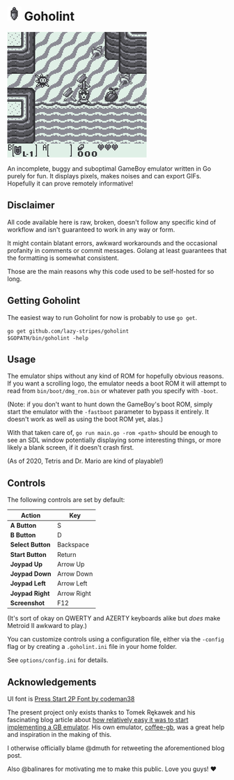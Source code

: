 # ![](assets/icon.png) Goholint

![](assets/header.gif)

An incomplete, buggy and suboptimal GameBoy emulator written in Go purely for
fun. It displays pixels, makes noises and can export GIFs. Hopefully it can
prove remotely informative!


## Disclaimer

All code available here is raw, broken, doesn't follow any specific kind of
workflow and isn't guaranteed to work in any way or form.

It might contain blatant errors, awkward workarounds and the occasional
profanity in comments or commit messages. Golang at least guarantees that
the formatting is somewhat consistent.

Those are the main reasons why this code used to be self-hosted for so long.


## Getting Goholint

The easiest way to run Goholint for now is probably to use `go get`.

```
go get github.com/lazy-stripes/goholint
$GOPATH/bin/goholint -help
```


## Usage

The emulator ships without any kind of ROM for hopefully obvious reasons. If
you want a scrolling logo, the emulator needs a boot ROM it will attempt to
read from `bin/boot/dmg_rom.bin` or whatever path you specify with `-boot`.

(Note: if you don't want to hunt down the GameBoy's boot ROM, simply start the
emulator with the `‑fastboot` parameter to bypass it entirely. It doesn't work
as well as using the boot ROM yet, alas.)

With that taken care of, `go run main.go ‑rom <path>` should be enough to see
an SDL window potentially displaying some interesting things, or more likely a
blank screen, if it doesn't crash first.

(As of 2020, Tetris and Dr. Mario are kind of playable!)


## Controls

The following controls are set by default:

Action            | Key
---               | ---
**A Button**      | S
**B Button**      | D
**Select Button** | Backspace
**Start Button**  | Return
**Joypad Up**     | Arrow Up
**Joypad Down**   | Arrow Down
**Joypad Left**   | Arrow Left
**Joypad Right**  | Arrow Right
**Screenshot**    | F12

(It's sort of okay on QWERTY and AZERTY keyboards alike but *does* make Metroid
II awkward to play.)

You can customize controls using a configuration file, either via the `-config`
flag or by creating a `.goholint.ini` file in your home folder.

See `options/config.ini` for details.


## Acknowledgements

UI font is [Press Start 2P Font by codeman38](https://www.fontspace.com/press-start-2p-font-f11591)

The present project only exists thanks to Tomek Rękawek and his fascinating
blog article about [how relatively easy it was to start implementing a GB
emulator](https://blog.rekawek.eu/2017/02/09/coffee-gb/). His own emulator,
[coffee-gb](https://github.com/trekawek/coffee-gb), was a great help and
inspiration in the making of this.

I otherwise officially blame @dmuth for retweeting the aforementioned blog post.

Also @balinares for motivating me to make this public. Love you guys! ♥
